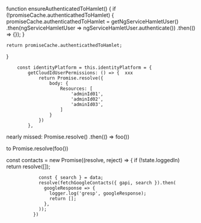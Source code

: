 


function ensureAuthenticatedToHamlet() {
    if (!promiseCache.authenticathedToHamlet) {
        promiseCache.authenticathedToHamlet = getNgServiceHamletUser()
            .then(ngServiceHamletUser => ngServiceHamletUser.authenticate())
            .then(() => {});
    }

    return promiseCache.authenticathedToHamlet;
}



        const identityPlatform = this.identityPlatform = {
            getCloudIdUserPermissions: () => {  xxx
                return Promise.resolve({
                    body: {
                        Resources: [
                            'adminId01',
                            'adminId02',
                            'adminId03',
                        ]
                    }
                })
            },


nearly missed:
Promise.resolve()
.then(() => foo())

to Promise.resolve(foo())



const contacts = new Promise((resolve, reject) => {
                if (!state.loggedIn) return resolve([]);

                const { search } = data;
                resolve(fetchGoogleContacts({ gapi, search }).then(
                  googleResponse => {
                    logger.log('gresp', googleResponse);
                    return [];
                  },
                ));
              })
